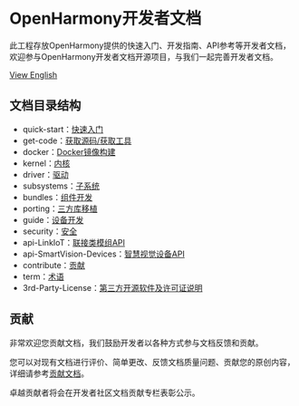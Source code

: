 # OpenHarmony开发者文档<a name="ZH-CN_TOPIC_0000001054183022"></a>

此工程存放OpenHarmony提供的快速入门、开发指南、API参考等开发者文档，欢迎参与OpenHarmony开发者文档开源项目，与我们一起完善开发者文档。

[View English](docs-en/Readme-EN.md)

## 文档目录结构<a name="section135134412620"></a>

-   quick-start：[快速入门](quick-start/Readme-CN.md)
-   get-code：[获取源码/获取工具](get-code/Readme-CN.md)
-   docker：[Docker镜像构建](docker/README.md)
-   kernel：[内核](kernel/Readme-CN.md)
-   driver：[驱动](driver/Readme-CN.md)
-   subsystems：[子系统](subsystems/Readme-CN.md)
-   bundles：[组件开发](bundles/Readme-CN.md)
-   porting：[三方库移植](porting/Readme-CN.md)
-   guide：[设备开发](guide/Readme-CN.md)
-   security：[安全](security/Readme-CN.md)
-   api-LinkIoT：[联接类模组API](api/api-LinkIoT/Readme-CN.md)
-   api-SmartVision-Devices：[智慧视觉设备API](api/api-SmartVision-Devices/Readme-CN.md)
-   contribute：[贡献](contribute/参与贡献.md)
-   term：[术语](term/术语.md)
-   3rd-Party-License：[第三方开源软件及许可证说明](quick-start/第三方开源软件及许可证说明.md)

## 贡献<a name="section897211181655"></a>

非常欢迎您贡献文档，我们鼓励开发者以各种方式参与文档反馈和贡献。

您可以对现有文档进行评价、简单更改、反馈文档质量问题、贡献您的原创内容，详细请参考[贡献文档](contribute/贡献文档.md)。

卓越贡献者将会在开发者社区文档贡献专栏表彰公示。

